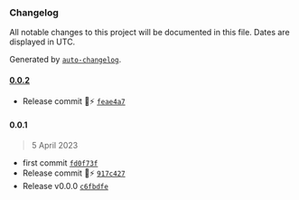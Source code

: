 ### Changelog

All notable changes to this project will be documented in this file. Dates are displayed in UTC.

Generated by [`auto-changelog`](https://github.com/CookPete/auto-changelog).

#### [0.0.2](https://github.com/pigeonposse/pigeon-web/compare/0.0.1...0.0.2)

- Release commit 🌈⚡️ [`feae4a7`](https://github.com/pigeonposse/pigeon-web/commit/feae4a756f6957eb71f4ae0dc470a23022b701c2)

#### 0.0.1

> 5 April 2023

- first commit [`fd0f73f`](https://github.com/pigeonposse/pigeon-web/commit/fd0f73f27fc3370b568f56bba2797a8d3d17de29)
- Release commit 🌈⚡️ [`917c427`](https://github.com/pigeonposse/pigeon-web/commit/917c42764dd7c740331033eb8034030a2e96078f)
- Release v0.0.0 [`c6fbdfe`](https://github.com/pigeonposse/pigeon-web/commit/c6fbdfe05bbf941bb28d774fba95fca2aab97657)
